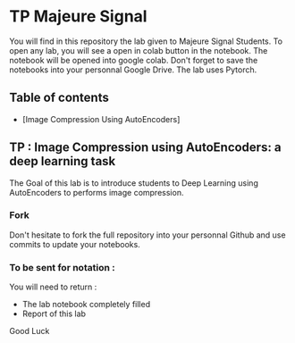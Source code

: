 # TP Majeure Signal

You will find in this repository the lab given to Majeure Signal Students. To open any lab, you will see a open in colab button in the notebook.
The notebook will be opened into google colab. Don't forget to save the notebooks into your personnal Google Drive.
The lab uses Pytorch. 



## Table of contents
* [Image Compression Using AutoEncoders]

## TP : Image Compression using AutoEncoders: a deep learning task

The Goal of this lab is to introduce students to Deep Learning using AutoEncoders to performs image compression.

### Fork

Don't hesitate to fork the full repository into your personnal Github and use commits to update your notebooks.

### To be sent for notation : 

You will need to return :
* The lab notebook completely filled
* Report of this lab

Good Luck
